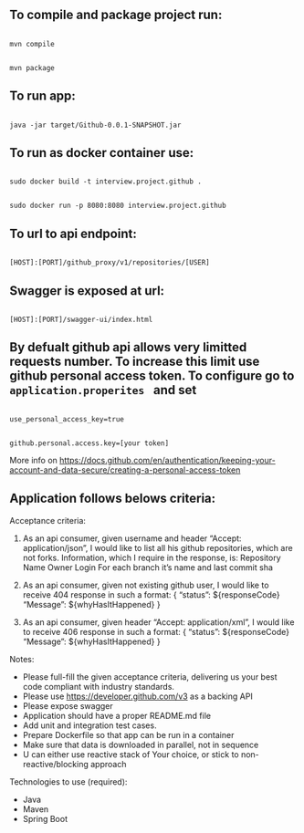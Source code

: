 
## To compile and package project run:

<code>
mvn compile

mvn package
</code>

## To run app:

<code>
java -jar target/Github-0.0.1-SNAPSHOT.jar
</code>

## To run as docker container use:

<code>
sudo docker build -t interview.project.github .

sudo docker run -p 8080:8080 interview.project.github
</code>

## To url to api endpoint:
<code>
[HOST]:[PORT]/github_proxy/v1/repositories/[USER]
</code>

## Swagger is exposed at url:
<code>
[HOST]:[PORT]/swagger-ui/index.html
</code>

## By defualt github api allows very limitted requests number. To increase this limit use github personal access token. To configure go to <code> application.properites </code> and set 

<code>
use_personal_access_key=true

github.personal.access.key=[your token]
</code>

More info on https://docs.github.com/en/authentication/keeping-your-account-and-data-secure/creating-a-personal-access-token


## Application follows belows criteria:

Acceptance criteria:
1. As an api consumer, given username and header “Accept: application/json”, I would like to list all his github repositories, which are not forks. Information, which I require in the response, is:
Repository Name
Owner Login
For each branch it’s name and last commit sha

2. As an api consumer, given not existing github user, I would like to receive 404 response in such a format:
{
“status”: ${responseCode}
“Message”: ${whyHasItHappened}
}

3. As an api consumer, given header “Accept: application/xml”, I would like to receive 406 response in such a format:
{
“status”: ${responseCode}
“Message”: ${whyHasItHappened}
}

Notes:
- Please full-fill the given acceptance criteria, delivering us your best code compliant with industry standards.
- Please use https://developer.github.com/v3 as a backing API
- Please expose swagger
- Application should have a proper README.md file
- Add unit and integration test cases.
- Prepare Dockerfile so that app can be run in a container
- Make sure that data is downloaded in parallel, not in sequence
- U can either use reactive stack of Your choice, or stick to non-reactive/blocking approach

Technologies to use (required):
- Java
- Maven
- Spring Boot

